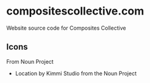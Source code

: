 # compositescollective.com
Website source code for Composites Collective


## Icons

From Noun Project

* Location by Kimmi Studio from the Noun Project